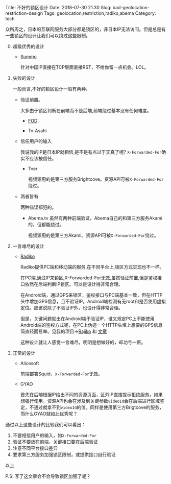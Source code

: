 Title: 不好的锁区设计
Date: 2018-07-30 21:30
Slug: bad-geolocation-restriction-design
Tags: geolocation,restriction,radiko,abema
Category: tech

众所周之，日本的互联网服务大部分都是锁区的，非日本IP无法访问。但是总是有一些锁区的设计让我们可以绕过这些限制。

0. 超级优秀的设计
    
    + [Summo](https://summo.jp )

        针对中国IP直接在TCP层面直接RST，不给你留一点机会。LOL。

1. 失败的设计

    一般而言,不好的锁区设计一般有两种。
    
    + 验证前置。
        
        大多由于锁区判断在前端而不是后端,前端绕过基本没有任何难度。

        + [FOD](http://fod.fujitv.co.jp)

        + Tv-Asahi

    + 信任用户的输入

        我说我的IP是日本IP就相信,是不是有点过于天真了呢? `X-Forwarded-For`确实不应该被信任。

        + Tver

            视频源用的是第三方服务Brightcove。资源API可被`X-Forwarded-For`绕过。

    + 两者皆有
    
        两种错误都犯的。

        + Abema.tv
            虽然有两种前端验证，Abema自己的和第三方服务Akami的，但都能绕过。

            视频源用的是第三方Akami。资源API可被`X-Forwarded-For`绕过。

2. 一言难尽的设计

    + [Radiko](http://radiko.jp/)

        Radiko提供PC端和移动端的服务,在不同平台上,锁区方式实现也不一样。

        在PC端,通过IP来锁区,X-Forwarded-For无效,虽然验证前置,但是鉴权接口依然在后端判断IP锁区。可以是设计得非常合理。

        在Android端，通过GPS来锁区，鉴权接口与PC端基本一致，但在HTTP头中增加GPS信息，且不验证IP。Android端检测有无root和是否使用虚拟定位。应该说除了不验证IP外，也设计得非常合理。

        但是，关键问题就出在Android端不验证IP，谁又规定PC上不能使用Android端的鉴权方式呢，在PC上伪造一个HTTP头填上想要的GPS信息简直轻而易举。见我的项目->[Rajiko](https://github.com/jackyzy823/rajiko) 和 [文章]({filename}/tech/battle-with-radiko.md)

        这种设计就让人感觉一言难尽，明明是想做好的，却功亏一篑。



3. 正常的设计

    + Alicesoft

        前端部署Squid，`X-Forwarded-For`无效。

    + GYAO

        首先在后端根据IP给出不同的资源页面，区外IP直接提示拒绝服务，如果想强行使用，资源API也会在涉及到关键参数`videoId`会在后端进行区域鉴定，不通过就拿不到`videoId`的值。同样是使用第三方Brigtcove的服务，而什么GYAO就如此优秀呢？


通过以上这些设计的比较我们可以看出：

1.  不要相信用户的输入，如`X-Forwarded-For`
2.  验证不要放在前端，关键接口要在后端验证
3.  注意不同平台接口差异
4.  要求第三方服务加强锁区限制，或提供接口自行验证


以上

P.S: 写了这文章会不会导致锁区加强了呢？
